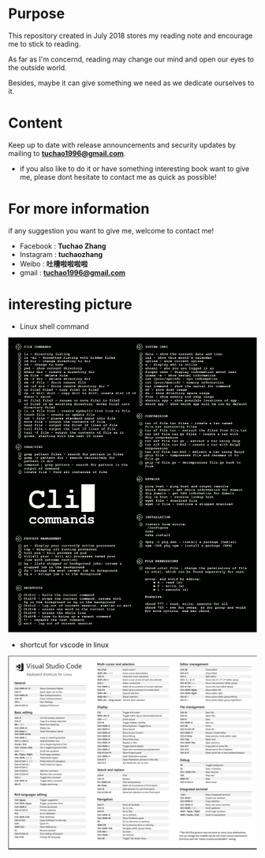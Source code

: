 # Purpose
This repository created in July 2018 stores my reading note and encourage me to stick to reading.

As far as I'm concernd, reading may change our mind and open our eyes to the outside world. 

Besides, maybe it can give something we need as we dedicate ourselves to it.

# Content

Keep up to date with release announcements and security updates by mailing to **tuchao1996@gmail.com**.

- if you also like to do it or have something interesting book want to give me, please dont hesitate to contact me as quick as possible!

# For more information

if any suggestion you want to give me, welcome to contact me!

- Facebook : **Tuchao Zhang**
- Instagram : **tuchaozhang**
- Weibo : **吐槽啦啦啦啦**
- gmail : **tuchao1996@gmail.com**

# interesting picture

- Linux shell command

![](https://github.com/tuchao1996/Reading/blob/master/figures/Linux_command.png)

- shortcut for vscode in linux

![](https://github.com/tuchao1996/Reading/blob/master/figures/keyboard-shortcuts-linux.png)
